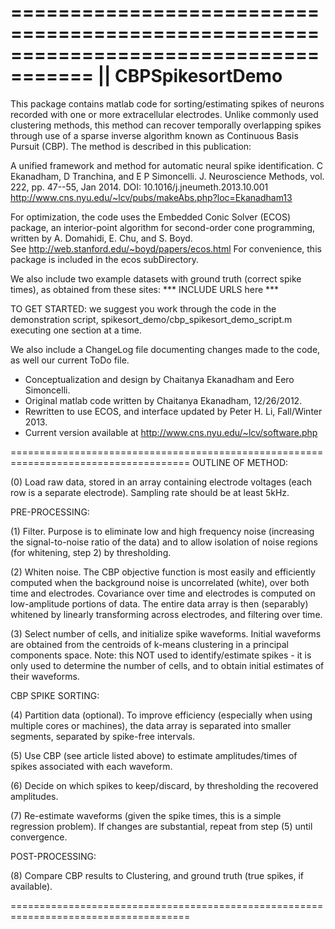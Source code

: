 =====================================================================================
||  CBPSpikesortDemo 
=====================================================================================

This package contains matlab code for sorting/estimating spikes of
neurons recorded with one or more extracellular electrodes.  Unlike
commonly used clustering methods, this method can recover temporally
overlapping spikes through use of a sparse inverse algorithm known as
Continuous Basis Pursuit (CBP).  The method is described in this
publication:

   A unified framework and method for automatic neural spike identification.
     C Ekanadham, D Tranchina, and E P Simoncelli. J. Neuroscience Methods,
     vol. 222, pp. 47--55, Jan 2014. DOI: 10.1016/j.jneumeth.2013.10.001
   http://www.cns.nyu.edu/~lcv/pubs/makeAbs.php?loc=Ekanadham13            

For optimization, the code uses the Embedded Conic Solver (ECOS)
package, an interior-point algorithm for second-order cone programming,
written by A. Domahidi, E. Chu, and S. Boyd.  
    See http://web.stanford.edu/~boyd/papers/ecos.html
For convenience, this package is included in the ecos subDirectory.

We also include two example datasets with ground truth (correct spike
times), as obtained from these sites:
*** INCLUDE URLS here ***

TO GET STARTED: we suggest you work through the code in the demonstration script, 
    spikesort_demo/cbp_spikesort_demo_script.m
executing one section at a time.

We also include a ChangeLog file documenting changes made to the code, as
well our current ToDo file.

* Conceptualization and design by Chaitanya Ekanadham and Eero Simoncelli.
* Original matlab code written by Chaitanya Ekanadham, 12/26/2012.
* Rewritten to use ECOS, and interface updated by Peter H. Li, Fall/Winter 2013.
* Current version available at http://www.cns.nyu.edu/~lcv/software.php

=====================================================================================
OUTLINE OF METHOD:

(0) Load raw data, stored in an array containing electrode voltages
(each row is a separate electrode).  Sampling rate should be at least
5kHz.

PRE-PROCESSING:

(1) Filter. Purpose is to eliminate low and high frequency noise
(increasing the signal-to-noise ratio of the data) and to allow
isolation of noise regions (for whitening, step 2) by thresholding.

(2) Whiten noise.  The CBP objective function is most easily and
efficiently computed when the background noise is uncorrelated
(white), over both time and electrodes.  Covariance over time and
electrodes is computed on low-amplitude portions of data.  The entire
data array is then (separably) whitened by linearly transforming
across electrodes, and filtering over time.

(3) Select number of cells, and initialize spike waveforms.  Initial
waveforms are obtained from the centroids of k-means clustering in a
principal components space. Note: this NOT used to identify/estimate
spikes - it is only used to determine the number of cells, and to
obtain initial estimates of their waveforms.

CBP SPIKE SORTING:

(4) Partition data (optional).  To improve efficiency (especially when
using multiple cores or machines), the data array is separated into
smaller segments, separated by spike-free intervals.

(5) Use CBP (see article listed above) to estimate amplitudes/times of
spikes associated with each waveform.

(6) Decide on which spikes to keep/discard, by thresholding the
recovered amplitudes.

(7) Re-estimate waveforms (given the spike times, this is a simple
regression problem).  If changes are substantial, repeat from step (5)
until convergence.

POST-PROCESSING:

(8) Compare CBP results to Clustering, and ground truth (true spikes, if available).

=====================================================================================